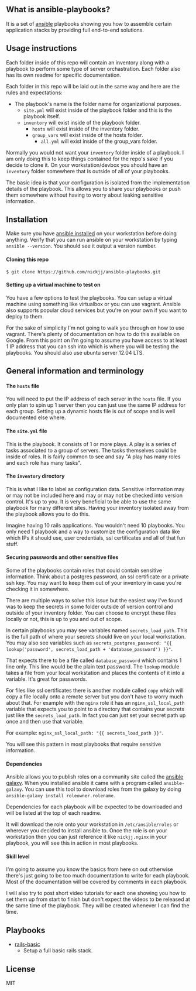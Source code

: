 ## What is ansible-playbooks?

It is a set of [ansible](http://www.ansible.com/home) playbooks showing you how to assemble certain application stacks by providing full end-to-end solutions.

## Usage instructions

Each folder inside of this repo will contain an inventory along with a playbook to perform some type of server orchastration. Each folder also has its own readme for specific documentation.

Each folder in this repo will be laid out in the same way and here are the rules and expectations:

- The playbook's name is the folder name for organizational purposes.
  - `site.yml` will exist inside of the playbook folder and this is the playbook itself.
  - `inventory` will exist inside of the playbook folder.
    - `hosts` will exist inside of the inventory folder.
    - `group_vars` will exist inside of the hosts folder.
      - `all.yml` will exist inside of the group_vars folder.

Normally you would not want your `inventory` folder inside of a playbook. I am only doing this to keep things contained for the repo's sake if you decide to clone it. On your workstation/devbox you should have an `inventory` folder somewhere that is outside of all of your playbooks.

The basic idea is that your configuration is isolated from the implementation details of the playbook. This allows you to share your playbooks or push them somewhere without having to worry about leaking sensitive information.

## Installation

Make sure you have [ansible installed](http://docs.ansible.com/intro_installation.html) on your workstation before doing anything. Verify that you can run ansible on your workstation by typing `ansible --version`. You should see it output a version number.

#### Cloning this repo

`$ git clone https://github.com/nickjj/ansible-playbooks.git`

#### Setting up a virtual machine to test on

You have a few options to test the playbooks. You can setup a virtual machine using something like virtualbox or you can use vagrant. Ansible also supports popular cloud services but you're on your own if you want to deploy to them.

For the sake of simplicity I'm not going to walk you through on how to use vagrant. There's plenty of documentation on how to do this available on Google. From this point on I'm going to assume you have access to at least 1 IP address that you can ssh into which is where you will be testing the playbooks. You should also use ubuntu server 12.04 LTS.

## General information and terminology

#### The `hosts` file

You will need to put the IP address of each server in the `hosts` file. If you only plan to spin up 1 server then you can just use the same IP address for each group. Setting up a dynamic hosts file is out of scope and is well documented else where.

#### The `site.yml` file

This is the playbook. It consists of 1 or more plays. A play is a series of tasks associated to a group of servers. The tasks themselves could be inside of roles. It is fairly common to see and say "A play has many roles and each role has many tasks".

#### The `inventory` directory

This is what I like to label as configuration data. Sensitive information may or may not be included here and may or may not be checked into version control. It's up to you. It is very beneficial to be able to use the same playbook for many different sites. Having your inventory isolated away from the playbook allows you to do this.

Imagine having 10 rails applications. You wouldn't need 10 playbooks. You only need 1 playbook and a way to customize the configuration data like which IPs it should use, user credentials, ssl certificates and all of that fun stuff.

#### Securing passwords and other sensitive files

Some of the playbooks contain roles that could contain sensitive information. Think about a postgres password, an ssl certificate or a private ssh key. You may want to keep them out of your inventory in case you're checking it in somewhere.

There are multiple ways to solve this issue but the easiest way I've found was to keep the secrets in some folder outside of version control and outside of your inventory folder. You can choose to encrypt these files locally or not, this is up to you and out of scope.

In certain playbooks you may see variables named `secrets_load_path`. This is the full path of where your secrets should live on your local workstation. You may also see variables such as `secrets_postgres_password: "{{ lookup('password', secrets_load_path + 'database_password') }}"`.

That expects there to be a file called `database_password` which contains 1 line only. This line would be the plain text password. The `lookup` module takes a file from your local workstation and places the contents of it into a variable. It's great for passwords.

For files like ssl certificates there is another module called `copy` which will copy a file locally onto a remote server but you don't have to worry much about that. For example with the `nginx` role it has an `nginx_ssl_local_path` variable that expects you to point to a directory that contains your secrets just like the `secrets_load_path`. In fact you can just set your secret path up once and then use that variable.

For example: `nginx_ssl_local_path: "{{ secrets_load_path }}"`.

You will see this pattern in most playbooks that require sensitive information.

#### Dependencies

Ansible allows you to publish roles on a community site called the [ansible galaxy](https://galaxy.ansible.com/). When you installed ansible it came with a program called `ansible-galaxy`. You can use this tool to download roles from the galaxy by doing `ansible-galaxy install roleowner.rolename`.

Dependencies for each playbook will be expected to be downloaded and will be listed at the top of each readme.

It will download the role onto your workstation in `/etc/ansible/roles` or wherever you decided to install ansible to. Once the role is on your workstation then you can just reference it like `nickjj.nginx` in your playbook, you will see this in action in most playbooks.

#### Skill level

I'm going to assume you know the basics from here on out otherwise there's just going to be too much documentation to write for each playbook. Most of the documentation will be covered by comments in each playbook.

I will also try to post short video tutorials for each one showing you how to set them up from start to finish but don't expect the videos to be released at the same time of the playbook. They will be created whenever I can find the time.

## Playbooks

- [rails-basic](https://github.com/nickjj/ansible-playbooks/tree/master/rails-basic)
  - Setup a full basic rails stack.

## License

MIT